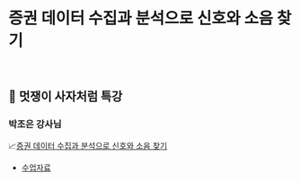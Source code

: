 # 증권 데이터 수집과 분석으로 신호와 소음 찾기
</br>

🦁 멋쟁이 사자처럼 특강
---
### 박조은 강사님
📈[증권 데이터 수집과 분석으로 신호와 소음 찾기](https://inf.run/M2vF)
* [수업자료](https://github.com/corazzon/finance-data-analysis)
